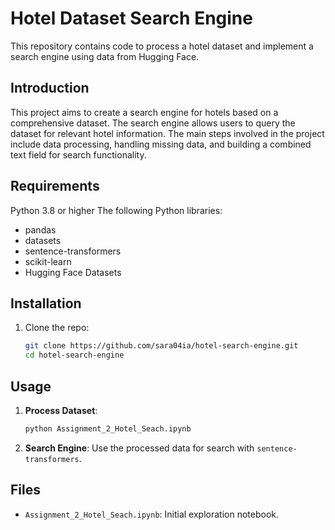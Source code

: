 # Hotel Dataset Search Engine
This repository contains code to process a hotel dataset and implement a search engine using data from Hugging Face.

## Introduction
This project aims to create a search engine for hotels based on a comprehensive dataset. The search engine allows users to query the dataset for relevant hotel information. The main steps involved in the project include data processing, handling missing data, and building a combined text field for search functionality.

## Requirements
Python 3.8 or higher
The following Python libraries:
- pandas
- datasets
- sentence-transformers
- scikit-learn
- Hugging Face Datasets

## Installation

1. Clone the repo:
    ```bash
    git clone https://github.com/sara04ia/hotel-search-engine.git
    cd hotel-search-engine
    ```

## Usage

1. **Process Dataset**:
    ```bash
    python Assignment_2_Hotel_Seach.ipynb
    ```

2. **Search Engine**: Use the processed data for search with `sentence-transformers`.

## Files
- `Assignment_2_Hotel_Seach.ipynb`: Initial exploration notebook.
